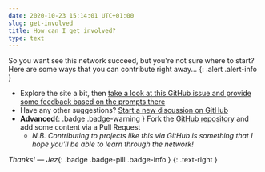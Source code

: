 ```yaml
---
date: 2020-10-23 15:14:01 UTC+01:00
slug: get-involved
title: How can I get involved?
type: text
---
```


So you want see this network succeed, but you're not sure where to start? Here are some ways that you can contribute right away...
{: .alert .alert-info }

- Explore the site a bit, then
  [take a look at this GitHub issue and provide some feedback based on the prompts there](https://github.com/jezcope/chds-network/issues/2)
- Have any other suggestions?
  [Start a new discussion on GitHub](https://github.com/jezcope/chds-network/issues/new/choose)
- **Advanced**{: .badge .badge-warning } Fork the [GitHub repository](https://github.com/jezcope/)
  and add some content via a Pull Request
    - *N.B. Contributing to projects like this via GitHub is something that I hope you'll be able to learn through the network!*
  
*Thanks!* *— Jez*{: .badge .badge-pill .badge-info }
{: .text-right }
